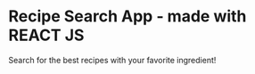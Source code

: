 # Recipe Search App - made with REACT JS

Search for the best recipes with your favorite ingredient!